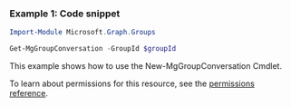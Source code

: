 ### Example 1: Code snippet

```powershellImport-Module Microsoft.Graph.Groups

Get-MgGroupConversation -GroupId $groupId
```
This example shows how to use the New-MgGroupConversation Cmdlet.
To learn about permissions for this resource, see the [permissions reference](/graph/permissions-reference).

